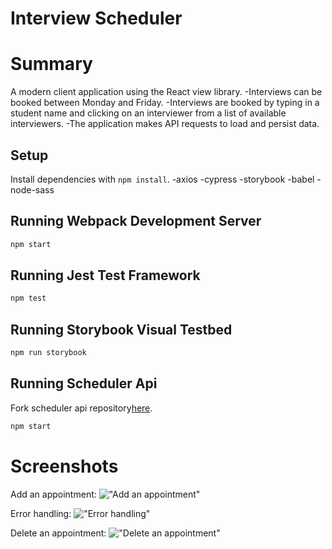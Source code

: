 # Interview Scheduler


# Summary

A modern client application using the React view library.
-Interviews can be booked between Monday and Friday.
-Interviews are booked by typing in a student name and clicking on an interviewer from a list of available interviewers.
-The application makes API requests to load and persist data.


## Setup

Install dependencies with `npm install`.
-axios
-cypress
-storybook
-babel
-node-sass


## Running Webpack Development Server

```sh
npm start
```

## Running Jest Test Framework

```sh
npm test
```

## Running Storybook Visual Testbed

```sh
npm run storybook
```

## Running Scheduler Api

Fork scheduler api repository[here](https://github.com/Sudoyulo/scheduler-api).

```sh
npm start
```


# Screenshots
Add an appointment:
!["Add an appointment"](https://github.com/Sudoyulo/scheduler/blob/master/docs/Insert-appointment.png?raw=true)

Error handling:
!["Error handling"](https://github.com/Sudoyulo/scheduler/blob/master/docs/Error-no-name.png?raw=true)

Delete an appointment:
!["Delete an appointment"](https://github.com/Sudoyulo/scheduler/blob/master/docs/Delete-appointment.png?raw=true)


<!-- v16
delete babel, sass
install
add .env = true
install sass
add env.test =true-->

<!-- Solved. Needed to create a role.
Step 1: Log into psql normally by running psql in terminal
Step 2: create a new user called development
create role development with login password 'development';
 Step 2.5: Check user development exists with \du Step 3: Create database table with owner development
CREATE DATABASE scheduler_development with owner development;
 Step 3.5: Confirm database has owner development with \l (<-lower L as in list) (edited)  -->

<!-- Tab 1: run test scheduler-api with NODE_ENV=test npm start

Tab2: log into terminal normally with psql
CREATE DATABASE scheduler_test with owner development;
enter database
\c scheduler_test

Tab3: curl http://localhost:8001/api/debug/reset.
  database reset

Tab 2: check tables are populated
\dt
SELECT * FROM days JOIN appointments ON appointments.day_id = days.id LEFT JOIN interviews ON interviews.appointment_id = appointments.id ORDER BY appointments.id;

Tab 3: npm start scheduler

to match the screenshot -->
